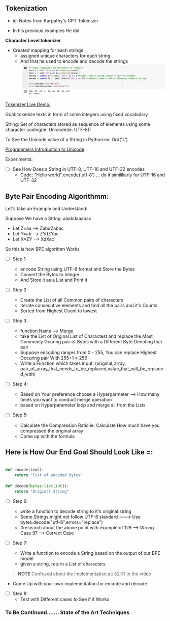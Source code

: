 ## Tokenization

- ie: Notes from  Karpathy's GPT Tokenizer


- In his previous examples He did



**Character Level tokenizer**  
- Created mapping for each strings  
    - assigned unique characters for each string
    - And that he used to encode and decode the strings
    ![](assets/mappingCharaters_tokenizer.png)  


[Tokenizer Live Demo:](https://tiktokenizer.vercel.app/)

Goal: tokenize texts in form of some integers using fixed vocabulary


String: Set of characters stored as sequence of elements using some character coding(ie: Unicode(ie: UTF-8))

To See the Unicode value of a String in Python:ex: Ord('z')


[Programmers Introduction to Unicode](https://www.reedbeta.com/blog/programmers-intro-to-unicode/)


Experiments:

- [ ] See How Does a String in UTF-8, UTF-16 and UTF-32 encodes
    - Code: "Hello world".encode('utf-8') ... do it simililiarly for UTF-16 and UTF-32


## Byte Pair Encoding Algorithmm:

Let's take an Example and Understand:  

Suppose We have a String:   aaabdaaabac

- Let Z=aa --> ZabdZabac
- Let Y=ab --> ZYdZYac
- Let X=ZY --> XdXac 

So this is how BPE algorithm Works

- [ ] Step 1:
    - encode String using UTF-8 format and Store the Bytes
    - Convert the Bytes to Integer
    - And Store it as a List and Print it

- [ ] Step 2:
    - Create the List of all Common pairs of characters
    - Iterate consecutive elements and find all the pairs and it's Counts
    - Sorted from Highest Count to lowest

- [ ] Step 3:
    - function Name --> Merge
    - take the List of Original List of Charactest and replace the Most Commonly Ocuring pair of Bytes with a Different Byte Denoting that pair
    - Suppose encoding ranges from  0 - 255, You can replace Highest Occuring pair With 255+1 = 256
    - Write a Function which takes input: (original_array, pair_of_array_that_needs_to_be_replaced,value_that_will_be_replaced_with)

- [ ] Step 4:
    - Based on Your preference choose a Hyperparmeter --> How many times you want to conduct merge operation 
    - based on Hyperparameter loop and merge all from the Lists

- [ ] Step 5:
    - Calculate the Compression Ratio  ie: Calculate How much have you compressed the original array
    - Come up with the formula

## Here is How Our End Goal Should Look Like =:

```Python

def encode(text):
    return "list of encoded bytes"

def decode(bytes:list[int]):
    return "Original String"
```

- [ ] Step 6:
    - write a function to decode string to it's original string
    - Some Strings might not follow UTF-8 standard ---> Use bytes.decode("utf-8",errors="replace")
    - #research about the above point with example of 128 --> Wrong Case 97 --> Correct Case

- [ ] Step 7:
    - Write a function to encode a String based on the output of our BPE model
    - given a string, return a List of characters
> **NOTE**  Confused about the implementation at: 52:31 in the video
- Come Up with your own implementation for encode and decode 

- [ ] Step 8:
    - Test with Different cases to See if it Works



### To Be Continued....... State of the Art Techniques

